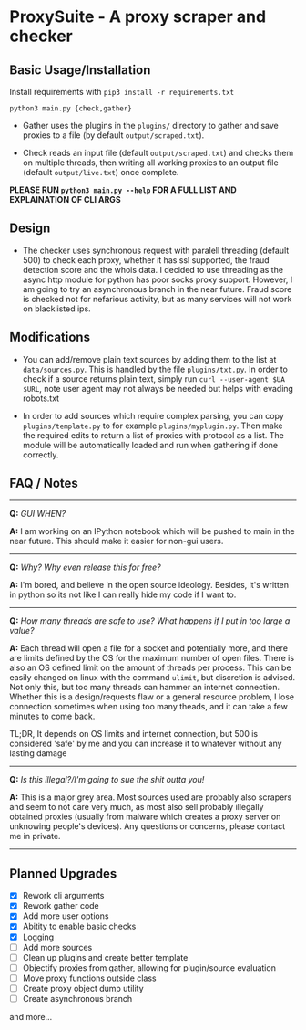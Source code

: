 ProxySuite - A proxy scraper and checker
========================================

Basic Usage/Installation
-----

Install requirements with `pip3 install -r requirements.txt`

`python3 main.py {check,gather}`

* Gather uses the plugins in the `plugins/` directory to gather and save proxies to a file (by default `output/scraped.txt`).

* Check reads an input file (default `output/scraped.txt`) and checks them on multiple threads, then writing all working proxies to an output file (default `output/live.txt`) once complete.

**PLEASE RUN `python3 main.py --help` FOR A FULL LIST AND EXPLAINATION OF CLI ARGS**



Design
------

* The checker uses synchronous request with paralell threading (default 500) to check each proxy, whether it has ssl supported, the fraud detection score and the whois data. I decided to use threading as the async http module for python has poor socks proxy support. However, I am going to try an asynchronous branch in the near future. Fraud score is checked not for nefarious activity, but as many services will not work on blacklisted ips.



Modifications
-------------

* You can add/remove plain text sources by adding them to the list at `data/sources.py`. This is handled by the file `plugins/txt.py`. In order to check if a source returns plain text, simply run `curl --user-agent $UA $URL`, note user agent may not always be needed but helps with evading robots.txt

* In order to add sources which require complex parsing, you can copy `plugins/template.py` to for example `plugins/myplugin.py`. Then make the required edits to return a list of proxies with protocol as a list. The module will be automatically loaded and run when gathering if done correctly.



FAQ / Notes
-----------

***

**Q:** *GUI WHEN?* 

**A:** I am working on an IPython notebook which will be pushed to main in the near future. This should make it easier for non-gui users.

***

**Q:** *Why? Why even release this for free?* 

**A:** I'm bored, and believe in the open source ideology. Besides, it's written in python so its not like I can really hide my code if I want to.

***

**Q:** *How many threads are safe to use? What happens if I put in too large a value?* 

**A:** Each thread will open a file for a socket and potentially more, and there are limits defined by the OS for the maximum number of open files. There is also an OS defined limit on the amount of threads per process. This can be easily changed on linux with the command `ulimit`, but discretion is advised. Not only this, but too many threads can hammer an internet connection. Whether this is a design/requests flaw or a general resource problem, I lose connection sometimes when using too many theads, and it can take a few minutes to come back.

TL;DR, It depends on OS limits and internet connection, but 500 is considered 'safe' by me and you can increase it to whatever without any lasting damage

***

**Q:** *Is this illegal?/I'm going to sue the shit outta you!*

**A:** This is a major grey area. Most sources used are probably also scrapers and seem to not care very much, as most also sell probably illegally obtained proxies (usually from malware which creates a proxy server on unknowing people's devices). Any questions or concerns, please contact me in private.


***

Planned Upgrades
----------

- [X] Rework cli arguments
- [X] Rework gather code
- [X] Add more user options
- [X] Abitity to enable basic checks
- [X] Logging
- [ ] Add more sources
- [ ] Clean up plugins and create better template
- [ ] Objectify proxies from gather, allowing for plugin/source evaluation
- [ ] Move proxy functions outside class
- [ ] Create proxy object dump utility
- [ ] Create asynchronous branch

and more...